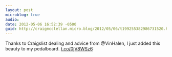 ```yaml
---
layout: post
microblog: true
audio: 
date: 2012-05-06 16:52:39 -0500
guid: http://craigmcclellan.micro.blog/2012/05/06/t199255382986731520.html
---
```

Thanks to Craigslist dealing and advice from @VinHalen, I just added this beauty to my pedalboard.  [t.co/0jV8WSz6](http://t.co/0jV8WSz6)
